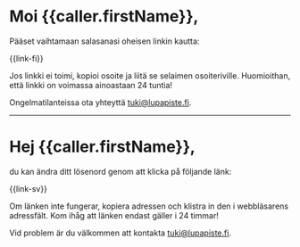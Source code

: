 # Moi {{caller.firstName}},

P&auml;&auml;set vaihtamaan salasanasi oheisen linkin kautta:

{{link-fi}}

Jos linkki ei toimi, kopioi osoite ja liit&auml; se selaimen osoiteriville. Huomioithan, ett&auml; linkki on voimassa ainoastaan 24 tuntia!

Ongelmatilanteissa ota yhteytt&auml; tuki@lupapiste.fi.

---

# Hej {{caller.firstName}},

du kan &auml;ndra ditt l&ouml;senord genom att klicka p&aring; f&ouml;ljande l&auml;nk:

{{link-sv}}

Om l&auml;nken inte fungerar, kopiera adressen och klistra in den i webbl&auml;sarens adressf&auml;lt. Kom ih&aring;g att l&auml;nken endast g&auml;ller i 24 timmar!

Vid problem &auml;r du v&auml;lkommen att kontakta tuki@lupapiste.fi.

